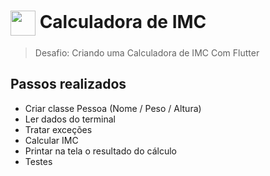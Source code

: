 <h1>
    <a href="https://www.dio.me/">
     <img align="center" width="40px" src="https://hermes.digitalinnovation.one/assets/diome/logo-minimized.png"></a>
    <span> Calculadora de IMC</span>
</h1>

> Desafio: Criando uma Calculadora de IMC Com Flutter

## Passos realizados
- Criar classe Pessoa (Nome / Peso / Altura)​
- Ler dados do terminal​
- Tratar exceções​
- Calcular IMC ​
- Printar na tela o resultado do cálculo​
- Testes​
